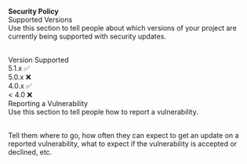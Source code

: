 <b>Security Policy</b><br>
Supported Versions<br>
Use this section to tell people about which versions of your project are currently being supported with security updates.<br><br>

Version	Supported<br>
5.1.x	✅<br>
5.0.x	❌<br>
4.0.x	✅<br>
< 4.0	❌<br>
Reporting a Vulnerability<br>
Use this section to tell people how to report a vulnerability.<br><br>

Tell them where to go, how often they can expect to get an update on a reported vulnerability, what to expect if the vulnerability is accepted or declined, etc.
